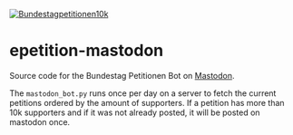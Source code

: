 <p align="left"> <a href="https://troet.cafe/@bundestagpetitionen10k" target="blank"><img src="https://img.shields.io/mastodon/follow/111120626492106975?domain=https%3A%2F%2Ftroet.cafe" alt="Bundestagpetitionen10k" /></a> </p>
<p align="left">

# epetition-mastodon
Source code for the Bundestag Petitionen Bot on <a rel="me" href="https://troet.cafe/@bundestagpetitionen10k">Mastodon</a>.

The `mastodon_bot.py` runs once per day on a server to fetch the current petitions ordered by the amount of supporters. 
If a petition has more than 10k supporters and if it was not already posted, it will be posted on mastodon once.

[//]: <> (<a rel="me" href="https://troet.cafe/@bundestagpetitionen10k">Mastodon</a>)
